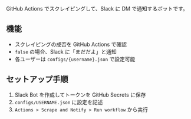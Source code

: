 GitHub Actions でスクレイピングして、Slack に DM で通知するボットです。

## 機能
- スクレイピングの成否を GitHub Actions で確認
- `false` の場合、Slack に「まだだよ」と通知
- 各ユーザーは `configs/{username}.json` で設定可能

## セットアップ手順
1. Slack Bot を作成してトークンを GitHub Secrets に保存
2. `configs/USERNAME.json` に設定を記述
3. `Actions > Scrape and Notify > Run workflow` から実行